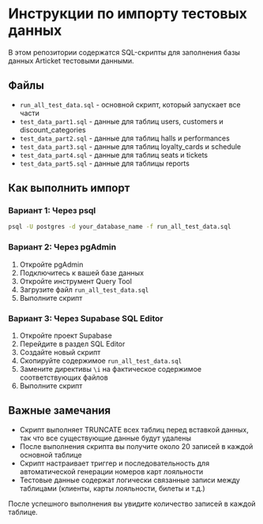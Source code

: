 # Инструкции по импорту тестовых данных

В этом репозитории содержатся SQL-скрипты для заполнения базы данных Articket тестовыми данными.

## Файлы

- `run_all_test_data.sql` - основной скрипт, который запускает все части
- `test_data_part1.sql` - данные для таблиц users, customers и discount_categories
- `test_data_part2.sql` - данные для таблиц halls и performances
- `test_data_part3.sql` - данные для таблиц loyalty_cards и schedule
- `test_data_part4.sql` - данные для таблиц seats и tickets
- `test_data_part5.sql` - данные для таблицы reports

## Как выполнить импорт

### Вариант 1: Через psql

```bash
psql -U postgres -d your_database_name -f run_all_test_data.sql
```

### Вариант 2: Через pgAdmin

1. Откройте pgAdmin
2. Подключитесь к вашей базе данных
3. Откройте инструмент Query Tool
4. Загрузите файл `run_all_test_data.sql`
5. Выполните скрипт

### Вариант 3: Через Supabase SQL Editor

1. Откройте проект Supabase
2. Перейдите в раздел SQL Editor
3. Создайте новый скрипт
4. Скопируйте содержимое `run_all_test_data.sql`
5. Замените директивы `\i` на фактическое содержимое соответствующих файлов
6. Выполните скрипт

## Важные замечания

- Скрипт выполняет TRUNCATE всех таблиц перед вставкой данных, так что все существующие данные будут удалены
- После выполнения скрипта вы получите около 20 записей в каждой основной таблице
- Скрипт настраивает триггер и последовательность для автоматической генерации номеров карт лояльности
- Тестовые данные содержат логически связанные записи между таблицами (клиенты, карты лояльности, билеты и т.д.)

После успешного выполнения вы увидите количество записей в каждой таблице.
